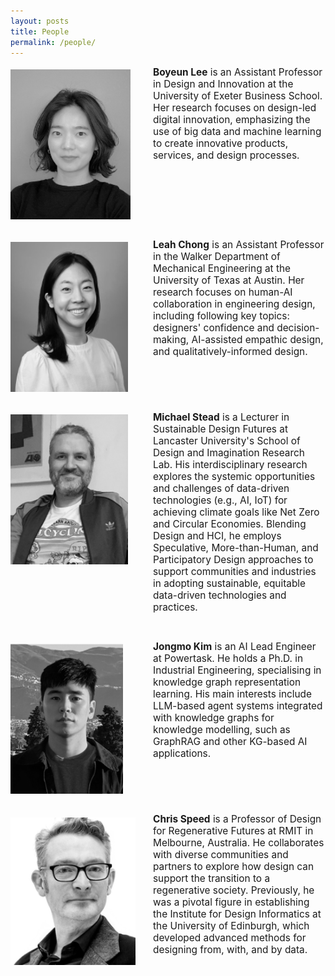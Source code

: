 ```yaml
---
layout: posts
title: People
permalink: /people/
---
```


<style>
.person-container {
  display: flex;
  margin-bottom: 2em;
  align-items: flex-start;
}
.person-image {
  width: 200px;
  margin-right: 2em;
  flex-shrink: 0;
}
.person-image img {
  width: auto;
  height: 240px;
  max-width: 200px;
  object-fit: contain;
  margin-top: 5px;
}
.person-bio {
  flex-grow: 1;
}
.person-bio p {
  margin-top: 0;
  font-size: 1.1em;
}
</style>

<div class="person-container">
  <div class="person-image">
    <img src="/assets/images/Boyeun_Lee.png" alt="Boyeun Lee">
  </div>
  <div class="person-bio">
    <p><strong>Boyeun Lee</strong> is an Assistant Professor in Design and Innovation at the University of Exeter Business School. Her research focuses on design-led digital innovation, emphasizing the use of big data and machine learning to create innovative products, services, and design processes.</p>
  </div>
</div>

<div class="person-container">
  <div class="person-image">
    <img src="/assets/images/Leah_Chong.png" alt="Leah Chong">
  </div>
  <div class="person-bio">
    <p><strong>Leah Chong</strong> is an Assistant Professor in the Walker Department of Mechanical Engineering at the University of Texas at Austin. Her research focuses on human-AI collaboration in engineering design, including following key topics: designers' confidence and decision-making, AI-assisted empathic design, and qualitatively-informed design.</p>
  </div>
</div>

<div class="person-container">
  <div class="person-image">
    <img src="/assets/images/Michael_Stead.png" alt="Michael Stead">
  </div>
  <div class="person-bio">
    <p><strong>Michael Stead</strong> is a Lecturer in Sustainable Design Futures at Lancaster University's School of Design and Imagination Research Lab. His interdisciplinary research explores the systemic opportunities and challenges of data-driven technologies (e.g., AI, IoT) for achieving climate goals like Net Zero and Circular Economies. Blending Design and HCI, he employs Speculative, More-than-Human, and Participatory Design approaches to support communities and industries in adopting sustainable, equitable data-driven technologies and practices.</p>
  </div>
</div>

<div class="person-container">
  <div class="person-image">
    <img src="/assets/images/Jongmo_Kim.png" alt="Jongmo Kim">
  </div>
  <div class="person-bio">
    <p><strong>Jongmo Kim</strong> is an AI Lead Engineer at Powertask. He holds a Ph.D. in Industrial Engineering, specialising in knowledge graph representation learning. His main interests include LLM-based agent systems integrated with knowledge graphs for knowledge modelling, such as GraphRAG and other KG-based AI applications.</p>
  </div>
</div>

<div class="person-container">
  <div class="person-image">
    <img src="/assets/images/Chris_Speed.png" alt="Chris Speed">
  </div>
  <div class="person-bio">
    <p><strong>Chris Speed</strong> is a Professor of Design for Regenerative Futures at RMIT in Melbourne, Australia. He collaborates with diverse communities and partners to explore how design can support the transition to a regenerative society. Previously, he was a pivotal figure in establishing the Institute for Design Informatics at the University of Edinburgh, which developed advanced methods for designing from, with, and by data.</p>
  </div>
</div>